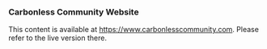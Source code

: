 ### Carbonless Community Website

This content is available at https://www.carbonlesscommunity.com. Please refer to the live version there.